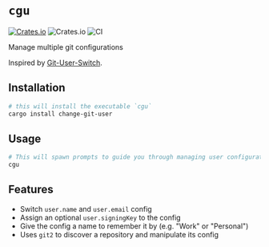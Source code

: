 # `cgu`

[![Crates.io](https://img.shields.io/crates/v/change-git-user)][Crates.io Link]
![Crates.io](https://img.shields.io/crates/d/change-git-user)
![CI](https://github.com/spenserblack/change-git-user/workflows/CI/badge.svg)

Manage multiple git configurations

Inspired by [Git-User-Switch](https://github.com/geongeorge/Git-User-Switch).

## Installation

```bash
# this will install the executable `cgu`
cargo install change-git-user
```

## Usage

```bash
# This will spawn prompts to guide you through managing user configurations
cgu
```
## Features

- Switch `user.name` and `user.email` config
- Assign an optional `user.signingKey` to the config
- Give the config a name to remember it by (e.g. "Work" or "Personal")
- Uses `git2` to discover a repository and manipulate its config

[Crates.io Link]: https://crates.io/crates/change-git-user
